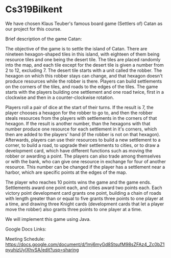 # Cs319Bilkent

We have chosen Klaus Teuber's famous board game (Settlers of) Catan as our project for this course.

Brief description of the game Catan:

The objective of the game is to settle the island of Catan. There are nineteen hexagon-shaped tiles in this island, with eighteen of them being resource tiles and one being the desert tile. The tiles are placed randomly into the map, and each tile except for the desert tile is given a number from 2 to 12, excluding 7. The desert tile starts with a unit called the robber. The hexagon on which this robber stays can change, and that hexagon doesn't produce resources while the robber is there. Players can build settlements on the corners of the tiles, and roads to the edges of the tiles. The game starts with the players building one settlement and one road twice, first in a clockwise and then in a counter-clockwise rotation. 

Players roll a pair of dice at the start of their turns. If the result is 7, the player chooses a hexagon for the robber to go to, and then the robber steals resources from the players with settlements in the corners of that hexagon. If the result is another number, than the hexagons with that number produce one resource for each settlement in it's corners, which then are added to the players' hand (if the robber is not on that hexagon). Afterwards, players can use their resources to build a new settlement to a corner, to build a road, to upgrade their settlements to cities, or to draw a development card, which have different functions such as moving the robber or awarding a point. The players can also trade among themselves or with the bank, who can give one resource in exchange for four of another resource. This number can be changed if the player has a settlement near a harbor, which are specific points at the edges of the map.

The player who reaches 10 points wins the game and the game ends. Settlements award one point each, and cities award two points each. Each victory point development card grants one point, building a chain of roads with length greater than or equal to five grants three points to one player at a time, and drawing three Knight cards (development cards that let a player move the robber) also grants three points to one player at a time.

We will implement this game using Java. 

Google Docs Links:

Meeting Schedule: https://docs.google.com/document/d/1mj6myGd8StsufM98sZFAz4_Zc0bZ1pyuhizUyIXhvSA/edit?usp=sharing
